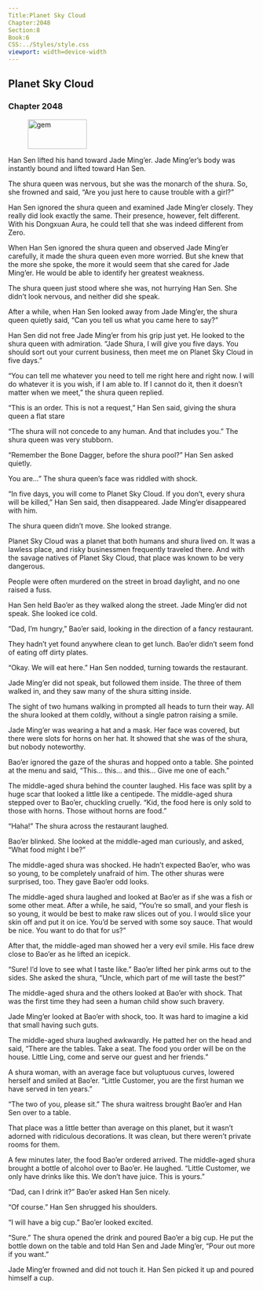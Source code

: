 ```yaml
---
Title:Planet Sky Cloud 
Chapter:2048 
Section:8 
Book:6 
CSS:../Styles/style.css 
viewport: width=device-width
---
```

  
## Planet Sky Cloud
### Chapter 2048
  
<figure>
	<img src="../Images/gem.gif" alt="gem" id="gem" width="120" height="60" />
</figure>
  

  
Han Sen lifted his hand toward Jade Ming’er. Jade Ming’er’s body was instantly bound and lifted toward Han Sen.

The shura queen was nervous, but she was the monarch of the shura. So, she frowned and said, “Are you just here to cause trouble with a girl?”

Han Sen ignored the shura queen and examined Jade Ming’er closely. They really did look exactly the same. Their presence, however, felt different. With his Dongxuan Aura, he could tell that she was indeed different from Zero.

When Han Sen ignored the shura queen and observed Jade Ming’er carefully, it made the shura queen even more worried. But she knew that the more she spoke, the more it would seem that she cared for Jade Ming’er. He would be able to identify her greatest weakness.

The shura queen just stood where she was, not hurrying Han Sen. She didn’t look nervous, and neither did she speak.

After a while, when Han Sen looked away from Jade Ming’er, the shura queen quietly said, “Can you tell us what you came here to say?”

Han Sen did not free Jade Ming’er from his grip just yet. He looked to the shura queen with admiration. “Jade Shura, I will give you five days. You should sort out your current business, then meet me on Planet Sky Cloud in five days.”

“You can tell me whatever you need to tell me right here and right now. I will do whatever it is you wish, if I am able to. If I cannot do it, then it doesn’t matter when we meet,” the shura queen replied.

“This is an order. This is not a request,” Han Sen said, giving the shura queen a flat stare

“The shura will not concede to any human. And that includes you.” The shura queen was very stubborn.

“Remember the Bone Dagger, before the shura pool?” Han Sen asked quietly.

You are…” The shura queen’s face was riddled with shock.

“In five days, you will come to Planet Sky Cloud. If you don’t, every shura will be killed,” Han Sen said, then disappeared. Jade Ming’er disappeared with him.

The shura queen didn’t move. She looked strange.

Planet Sky Cloud was a planet that both humans and shura lived on. It was a lawless place, and risky businessmen frequently traveled there. And with the savage natives of Planet Sky Cloud, that place was known to be very dangerous.

People were often murdered on the street in broad daylight, and no one raised a fuss.

Han Sen held Bao’er as they walked along the street. Jade Ming’er did not speak. She looked ice cold.

“Dad, I’m hungry,” Bao’er said, looking in the direction of a fancy restaurant.

They hadn’t yet found anywhere clean to get lunch. Bao’er didn’t seem fond of eating off dirty plates.

“Okay. We will eat here.” Han Sen nodded, turning towards the restaurant.

Jade Ming’er did not speak, but followed them inside. The three of them walked in, and they saw many of the shura sitting inside.

The sight of two humans walking in prompted all heads to turn their way. All the shura looked at them coldly, without a single patron raising a smile.

Jade Ming’er was wearing a hat and a mask. Her face was covered, but there were slots for horns on her hat. It showed that she was of the shura, but nobody noteworthy.

Bao’er ignored the gaze of the shuras and hopped onto a table. She pointed at the menu and said, “This… this… and this… Give me one of each.”

The middle-aged shura behind the counter laughed. His face was split by a huge scar that looked a little like a centipede. The middle-aged shura stepped over to Bao’er, chuckling cruelly. “Kid, the food here is only sold to those with horns. Those without horns are food.”

“Haha!” The shura across the restaurant laughed.

Bao’er blinked. She looked at the middle-aged man curiously, and asked, “What food might I be?”

The middle-aged shura was shocked. He hadn’t expected Bao’er, who was so young, to be completely unafraid of him. The other shuras were surprised, too. They gave Bao’er odd looks.

The middle-aged shura laughed and looked at Bao’er as if she was a fish or some other meat. After a while, he said, “You’re so small, and your flesh is so young, it would be best to make raw slices out of you. I would slice your skin off and put it on ice. You’d be served with some soy sauce. That would be nice. You want to do that for us?”

After that, the middle-aged man showed her a very evil smile. His face drew close to Bao’er as he lifted an icepick.

“Sure! I’d love to see what I taste like.” Bao’er lifted her pink arms out to the sides. She asked the shura, “Uncle, which part of me will taste the best?”

The middle-aged shura and the others looked at Bao’er with shock. That was the first time they had seen a human child show such bravery.

Jade Ming’er looked at Bao’er with shock, too. It was hard to imagine a kid that small having such guts.

The middle-aged shura laughed awkwardly. He patted her on the head and said, “There are the tables. Take a seat. The food you order will be on the house. Little Ling, come and serve our guest and her friends.”

A shura woman, with an average face but voluptuous curves, lowered herself and smiled at Bao’er. “Little Customer, you are the first human we have served in ten years.”

“The two of you, please sit.” The shura waitress brought Bao’er and Han Sen over to a table.

That place was a little better than average on this planet, but it wasn’t adorned with ridiculous decorations. It was clean, but there weren’t private rooms for them.

A few minutes later, the food Bao’er ordered arrived. The middle-aged shura brought a bottle of alcohol over to Bao’er. He laughed. “Little Customer, we only have drinks like this. We don’t have juice. This is yours.”

“Dad, can I drink it?” Bao’er asked Han Sen nicely.

“Of course.” Han Sen shrugged his shoulders.

“I will have a big cup.” Bao’er looked excited.

“Sure.” The shura opened the drink and poured Bao’er a big cup. He put the bottle down on the table and told Han Sen and Jade Ming’er, “Pour out more if you want.”

Jade Ming’er frowned and did not touch it. Han Sen picked it up and poured himself a cup.